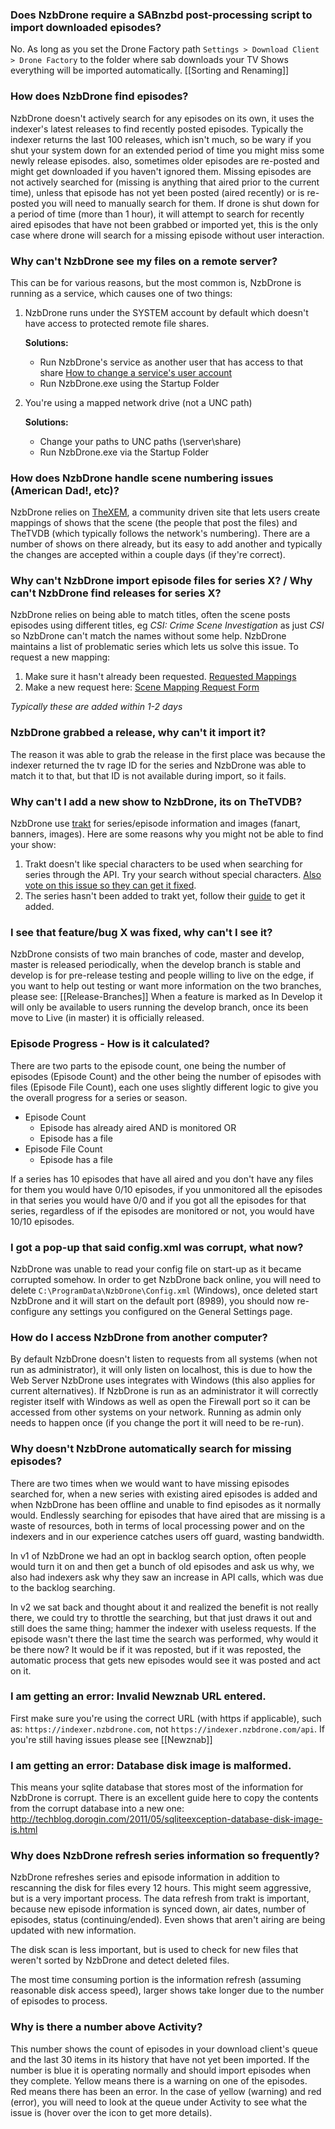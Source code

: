 ### Does NzbDrone require a SABnzbd post-processing script to import downloaded episodes?  ###
No. As long as you set the Drone Factory path `Settings > Download Client > Drone Factory` to the folder where sab downloads your TV Shows everything will be imported automatically. [[Sorting and Renaming]]

### How does NzbDrone find episodes?  ###
NzbDrone doesn't actively search for any episodes on its own, it uses the indexer's latest releases to find recently posted episodes. Typically the indexer returns the last 100 releases, which isn't much, so be wary if you shut your system down for an extended period of time you might miss some newly release episodes. also, sometimes older episodes are re-posted and might get downloaded if you haven't ignored them. Missing episodes are not actively searched for (missing is anything that aired prior to the current time), unless that episode has not yet been posted (aired recently) or is re-posted you will need to manually search for them. If drone is shut down for a period of time (more than 1 hour), it will attempt to search for recently aired episodes that have not been grabbed or imported yet, this is the only case where drone will search for a missing episode without user interaction.

### Why can't NzbDrone see my files on a remote server?  ###
This can be for various reasons, but the most common is, NzbDrone is running as a service, which causes one of two things:

1.  NzbDrone runs under the SYSTEM account by default which doesn't have access to protected remote file shares.
	
	**Solutions:**
	- Run NzbDrone's service as another user that has access to that share [How to change a service's user account](http://www.microsoft.com/resources/documentation/windows/xp/all/proddocs/en-us/sys_srv_logon_user.mspx?mfr=true)
	- Run NzbDrone.exe using the Startup Folder
	


2. You're using a mapped network drive (not a UNC path)
	
	**Solutions:**
	- Change your paths to UNC paths (\\server\share)
	- Run NzbDrone.exe via the Startup Folder 


### How does NzbDrone handle scene numbering issues (American Dad!, etc)? ###
NzbDrone relies on [TheXEM](TheXEM "http://thexem.de/"), a community driven site that lets users create mappings of shows that the scene (the people that post the files) and TheTVDB (which typically follows the network's numbering). There are a number of shows on there already, but its easy to add another and typically the changes are accepted within a couple days (if they're correct).

### Why can't NzbDrone import episode files for series X? / Why can't NzbDrone find releases for series X? ###
NzbDrone relies on being able to match titles, often the scene posts episodes using different titles, eg *CSI: Crime Scene Investigation* as just *CSI* so NzbDrone can't match the names without some help. NzbDrone maintains a list of problematic series which lets us solve this issue. To request a new mapping:

1. Make sure it hasn't already been requested. [Requested Mappings](https://docs.google.com/spreadsheet/ccc?key=0Atcf2VZ47O8tdGdQN1ZTbjFRanhFSTBlU0xhbzhuMGc#gid=0) 
2. Make a new request here: [Scene Mapping Request Form]( https://docs.google.com/forms/d/15S6FKZf5dDXOThH4Gkp3QCNtS9Q-AmxIiOpEBJJxi-o/viewform)

*Typically these are added within 1-2 days*

### NzbDrone grabbed a release, why can't it import it? ###
The reason it was able to grab the release in the first place was because the indexer returned the tv rage ID for the series and NzbDrone was able to match it to that, but that ID is not available during import, so it fails.

### Why can't I add a new show to NzbDrone, its on TheTVDB? ###
NzbDrone use [trakt](http://trakt.tv/) for series/episode information and images (fanart, banners, images). Here are some reasons why you might not be able to find your show:

1. Trakt doesn't like special characters to be used when searching for series through the API. Try your search without special characters. [Also vote on this issue so they can get it fixed](http://support.trakt.tv/forums/188762-general/suggestions/4199849-searching-for-shows-with-special-characters).
2. The series hasn't been added to trakt yet, follow their [guide](http://support.trakt.tv/knowledgebase/articles/151225-how-do-i-add-a-new-tv-show-to-trakt) to get it added. 

### I see that feature/bug X was fixed, why can't I see it?  ###
NzbDrone consists of two main branches of code, master and develop, master is released periodically, when the develop branch is stable and develop is for pre-release testing and people willing to live on the edge, if you want to help out testing or want more information on the two branches, please see: [[Release-Branches]]
When a feature is marked as In Develop it will only be available to users running the develop branch, once its been move to Live (in master) it is officially released.

### Episode Progress - How is it calculated?  ###
There are two parts to the episode count, one being the number of episodes (Episode Count) and the other being the number of episodes with files (Episode File Count), each one uses slightly different logic to give you the overall progress for a series or season.

- Episode Count
	- Episode has already aired AND is monitored OR
	- Episode has a file
- Episode File Count
	- Episode has a file

If a series has 10 episodes that have all aired and you don't have any files for them you would have 0/10 episodes, if you unmonitored all the episodes in that series you would have 0/0 and if you got all the episodes for that series, regardless of if the episodes are monitored or not, you would have 10/10 episodes.

### I got a pop-up that said config.xml was corrupt, what now?  ###
NzbDrone was unable to read your config file on start-up as it became corrupted somehow. In order to get NzbDrone back online, you will need to delete `C:\ProgramData\NzbDrone\Config.xml` (Windows), once deleted start NzbDrone and it will start on the default port (8989), you should now re-configure any settings you configured on the General Settings page.

### How do I access NzbDrone from another computer?  ###
By default NzbDrone doesn't listen to requests from all systems (when not run as administrator), it will only listen on localhost, this is due to how the Web Server NzbDrone uses integrates with Windows (this also applies for current alternatives). If NzbDrone is run as an administrator it will correctly register itself with Windows as well as open the Firewall port so it can be accessed from other systems on your network. Running as admin only needs to happen once (if you change the port it will need to be re-run).

### Why doesn't NzbDrone automatically search for missing episodes? ###
There are two times when we would want to have missing episodes searched for, when a new series with existing aired episodes is added and when NzbDrone has been offline and unable to find episodes as it normally would. Endlessly searching for episodes that have aired that are missing is a waste of resources, both in terms of local processing power and on the indexers and in our experience catches users off guard, wasting bandwidth.

In v1 of NzbDrone we had an opt in backlog search option, often people would turn it on and then get a bunch of old episodes and ask us why, we also had indexers ask why they saw an increase in API calls, which was due to the backlog searching.

In v2 we sat back and thought about it and realized the benefit is not really there, we could try to throttle the searching, but that just draws it out and still does the same thing; hammer the indexer with useless requests. If the episode wasn't there the last time the search was performed, why would it be there now? It would be if it was reposted, but if it was reposted, the automatic process that gets new episodes would see it was posted and act on it.

### I am getting an error: Invalid Newznab URL entered. ###
First make sure you're using the correct URL (with https if applicable), such as: `https://indexer.nzbdrone.com`, not `https://indexer.nzbdrone.com/api`. If you're still having issues please see [[Newznab]]

### I am getting an error: Database disk image is malformed. ###
This means your sqlite database that stores most of the information for NzbDrone is corrupt. There is an excellent guide here to copy the contents from the corrupt database into a new one: http://techblog.dorogin.com/2011/05/sqliteexception-database-disk-image-is.html

### Why does NzbDrone refresh series information so frequently? ###

NzbDrone refreshes series and episode information in addition to rescanning the disk for files every 12 hours. This might seem aggressive, but is a very important process. The data refresh from trakt is important, because new episode information is synced down, air dates, number of episodes, status (continuing/ended). Even shows that aren't airing are being updated with new information.

The disk scan is less important, but is used to check for new files that weren't sorted by NzbDrone and detect deleted files.

The most time consuming portion is the information refresh (assuming reasonable disk access speed), larger shows take longer due to the number of episodes to process.

### Why is there a number above Activity? ###

This number shows the count of episodes in your download client's queue and the last 30 items in its history that have not yet been imported. If the number is blue it is operating normally and should import episodes when they complete. Yellow means there is a warning on one of the episodes. Red means there has been an error. In the case of yellow (warning) and red (error), you will need to look at the queue under Activity to see what the issue is (hover over the icon to get more details).